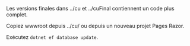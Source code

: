 Les versions finales dans ../cu et ../cuFinal contiennent un code plus complet.

Copiez wwwroot depuis ../cu/ ou depuis un nouveau projet Pages Razor.

Exécutez `dotnet ef database update`.